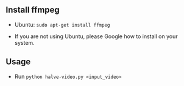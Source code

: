 ## Install ffmpeg

- Ubuntu: `sudo apt-get install ffmpeg`

- If you are not using Ubuntu, please Google how to install on your system.

## Usage
- Run `python halve-video.py <input_video>`
